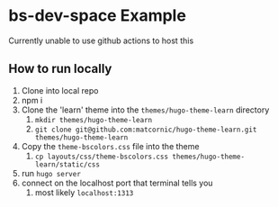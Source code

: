 # bs-dev-space Example

Currently unable to use github actions to host this

## How to run locally

1. Clone into local repo
2. npm i
3. Clone the 'learn' theme into the `themes/hugo-theme-learn` directory
    1. `mkdir themes/hugo-theme-learn`
    2. `git clone git@github.com:matcornic/hugo-theme-learn.git themes/hugo-theme-learn`
4. Copy the `theme-bscolors.css` file into the theme
    1. `cp layouts/css/theme-bscolors.css themes/hugo-theme-learn/static/css`
5. run `hugo server`
6. connect on the localhost port that terminal tells you
    1. most likely `localhost:1313`
